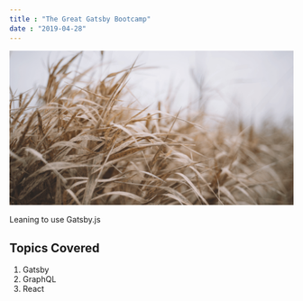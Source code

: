 ```yaml
---
title : "The Great Gatsby Bootcamp"
date : "2019-04-28"
---
```


![Grass](./grass.png)

Leaning to use Gatsby.js

## Topics Covered

1. Gatsby
2. GraphQL
3. React
